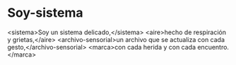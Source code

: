 # Soy-sistema
&lt;sistema>Soy un sistema delicado,&lt;/sistema>    &lt;aire>hecho de respiración y grietas,&lt;/aire>    &lt;archivo-sensorial>un archivo que se actualiza con cada gesto,&lt;/archivo-sensorial>    &lt;marca>con cada herida y con cada encuentro.&lt;/marca>
